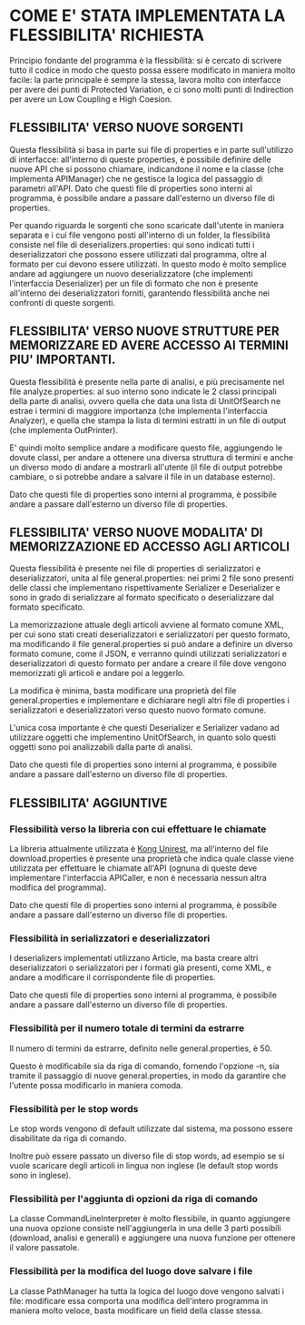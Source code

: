 # COME E' STATA IMPLEMENTATA LA FLESSIBILITA' RICHIESTA
Principio fondante del programma è la flessibilità: si è cercato di scrivere tutto il codice
in modo che questo possa essere modificato in maniera molto facile: la parte principale
è sempre la stessa, lavora molto con interfacce per avere dei punti di Protected Variation, e ci
sono molti punti di Indirection per avere un Low Coupling e High Coesion.

## FLESSIBILITA' VERSO NUOVE SORGENTI
Questa flessibilità si basa in parte sui file di properties e in parte sull'utilizzo di interfacce:
all'interno di queste properties, è possibile definire delle nuove API che si possono chiamare, indicandone il nome
e la classe (che implementa APIManager) che ne gestisce la logica del passaggio di parametri all'API.
Dato che questi file di properties sono interni al programma, è possibile andare a passare dall'esterno un
diverso file di properties.

Per quando riguarda le sorgenti che sono scaricate dall'utente in maniera separata e i cui file vengono posti
all'interno di un folder, la flessibilità consiste nel file di deserializers.properties: qui sono indicati
tutti i deserializzatori che possono essere utilizzati dal programma, oltre al formato per cui devono essere utilizzati.
In questo modo è molto semplice andare ad aggiungere un nuovo deserializzatore (che implementi l'interfaccia Deserializer) per un file di formato che non
è presente all'interno dei deserializzatori forniti, garantendo flessibilità anche nei confronti di queste sorgenti.

## FLESSIBILITA' VERSO NUOVE STRUTTURE PER MEMORIZZARE ED AVERE ACCESSO AI TERMINI PIU' IMPORTANTI.
Questa flessibilità è presente nella parte di analisi, e più precisamente nel file analyze.properties:
al suo interno sono indicate le 2 classi principali della parte di analisi, ovvero quella che data una lista
di UnitOfSearch ne estrae i termini di maggiore importanza (che implementa l'interfaccia Analyzer), e quella che
stampa la lista di termini estratti in un file di output (che implementa OutPrinter). 

E' quindi molto semplice andare a modificare questo file, aggiungendo le dovute classi, per andare a ottenere una diversa
struttura di termini e anche un diverso modo di andare a mostrarli all'utente (il file di output potrebbe cambiare, o si
potrebbe andare a salvare il file in un database esterno).

Dato che questi file di properties sono interni al programma, è possibile andare a passare dall'esterno un
diverso file di properties.

## FLESSIBILITA' VERSO NUOVE MODALITA' DI MEMORIZZAZIONE ED ACCESSO AGLI ARTICOLI
Questa flessibilità è presente nei file di properties di serializzatori e deserializzatori, unita al file general.properties: nei primi 2 file sono presenti
delle classi che implementano rispettivamente Serializer e Deserializer e sono in grado di serializzare al formato specificato
o deserializzare dal formato specificato.

La memorizzazione attuale degli articoli avviene al formato comune XML, per cui sono stati creati deserializzatori e serializzatori
per questo formato, ma modificando il file general.properties si può andare a definire un diverso formato comune, come il JSON,
e verranno quindi utilizzati serializzatori e deserializzatori di questo formato per andare a creare il file dove
vengono memorizzati gli articoli e andare poi a leggerlo.

La modifica è minima, basta modificare una proprietà del file general.properties e implementare e dichiarare negli altri file
di properties i serializzatori e deserializzatori verso questo nuovo formato comune.

L'unica cosa importante è che questi Deserializer e Serializer vadano ad utilizzare oggetti che implementino
UnitOfSearch, in quanto solo questi oggetti sono poi analizzabili dalla parte di analisi.

Dato che questi file di properties sono interni al programma, è possibile andare a passare dall'esterno un
diverso file di properties.

## FLESSIBILITA' AGGIUNTIVE
### Flessibilità verso la libreria con cui effettuare le chiamate
La libreria attualmente utilizzata è [Kong Unirest](librerie.html), ma all'interno del file download.properties è presente
una proprietà che indica quale classe viene utilizzata per effettuare le chiamate all'API (ognuna di queste deve implementare l'interfaccia APICaller, e non è necessaria nessun altra modifica del programma).

Dato che questi file di properties sono interni al programma, è possibile andare a passare dall'esterno un
diverso file di properties.

### Flessibilità in serializzatori e deserializzatori
I deserializers implementati utilizzano Article, ma basta creare altri deserializzatori o serializzatori
per i formati già presenti, come XML, e andare a modificare il corrispondente file di properties.

Dato che questi file di properties sono interni al programma, è possibile andare a passare dall'esterno un
diverso file di properties.

### Flessibilità per il numero totale di termini da estrarre
Il numero di termini da estrarre, definito nelle general.properties, è 50.

Questo è modificabile sia da riga di comando, fornendo l'opzione -n, sia tramite il passaggio di nuove general.properties,
in modo da garantire che l'utente possa modificarlo in maniera comoda.

### Flessibilità per le stop words
Le stop words vengono di default utilizzate dal sistema, ma possono essere disabilitate da riga di comando.

Inoltre può essere passato un diverso file di stop words, ad esempio se si vuole scaricare degli articoli in lingua non inglese
(le default stop words sono in inglese).

### Flessibilità per l'aggiunta di opzioni da riga di comando
La classe CommandLineInterpreter è molto flessibile, in quanto aggiungere una nuova opzione consiste nell'aggiungerla in una delle 3 parti possibili
(download, analisi e generali) e aggiungere una nuova funzione per ottenere il valore passatole.

### Flessibilità per la modifica del luogo dove salvare i file
La classe PathManager ha tutta la logica del luogo dove vengono salvati i file: modificare essa comporta una
modifica dell'intero programma in maniera molto veloce, basta modificare un field della classe stessa.